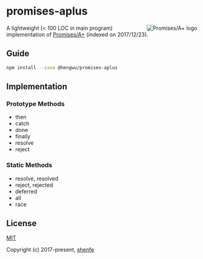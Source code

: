 # promises-aplus

<a href="https://promisesaplus.com/">
    <img src="https://promisesaplus.com/assets/logo-small.png" alt="Promises/A+ logo"
         title="Promises/A+ 1.0 compliant" align="right" />
</a>

A lightweight (< 100 LOC in main program) implementation of [Promises/A+](https://promisesaplus.com/) (indexed on 2017/12/23).

## Guide

```bash
npm install --save @hengwu/promises-aplus
```

## Implementation

### Prototype Methods

* then
* catch
* done
* finally
* resolve
* reject

### Static Methods

* resolve, resolved
* reject, rejected
* deferred
* all
* race

## License

[MIT](http://opensource.org/licenses/MIT)

Copyright (c) 2017-present, [shenfe](https://github.com/shenfe)